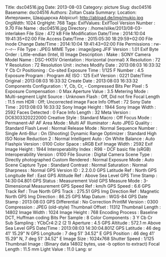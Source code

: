 Title: dsc04516.jpg
Date: 2013-08-03
Category: picture
Slug: dsc04516
Basename: dsc04516
Authors: Zoltan Csala
Summary:
Location: Интерлакен, Швајцарска
Ablpicurl: http://abload.de/img/mukio.jpg
OrgWdth: 1024
OrgHght: 768
Tags:
ExifValues: ExifTool Version Number : 9.70
            File Name : dsc04516.jpg
            Directory : /home/slike/2013/08-03-interlaken
            File Size : 472 kB
            File Modification Date/Time : 2014:10:04 19:41:35+02:00
            File Access Date/Time : 2015:05:30 18:29:59+02:00
            File Inode Change Date/Time : 2014:10:04 19:41:43+02:00
            File Permissions : rw-r--r--
            File Type : JPEG
            MIME Type : image/jpeg
            JFIF Version : 1.01
            Exif Byte Order : Little-endian (Intel, II)
            Image Description :
            Make : SONY
            Camera Model Name : DSC-HX5V
            Orientation : Horizontal (normal)
            X Resolution : 72
            Y Resolution : 72
            Resolution Unit : inches
            Modify Date : 2013:08:03 16:33:32
            Y Cb Cr Positioning : Co-sited
            Exposure Time : 1/125
            F Number : 4.5
            Exposure Program : Program AE
            ISO : 125
            Exif Version : 0221
            Date/Time Original : 2013:08:03 16:33:32
            Create Date : 2013:08:03 16:33:32
            Components Configuration : Y, Cb, Cr, -
            Compressed Bits Per Pixel : 5
            Exposure Compensation : 0
            Max Aperture Value : 3.5
            Metering Mode : Multi-segment
            Light Source : Unknown
            Flash : Off, Did not fire
            Focal Length : 11.5 mm
            HDR : Off; Uncorrected image
            Face Info Offset : 72
            Sony Date Time : 2013:08:03 16:33:32
            Sony Image Height : 1944
            Sony Image Width : 2592
            Faces Detected : 0
            Face Info Length : 32
            Meta Version : DC6303320222000
            Creative Style : Standard
            Macro : Off
            Focus Mode : Permanent-AF
            AF Area Mode : Multi
            AF Illuminator : Auto
            JPEG Quality : Standard
            Flash Level : Normal
            Release Mode : Normal
            Sequence Number : Single
            Anti-Blur : On (Shooting)
            Dynamic Range Optimizer : Standard
            High ISO Noise Reduction 2 : Normal
            Intelligent Auto : On
            White Balance : Auto
            Flashpix Version : 0100
            Color Space : sRGB
            Exif Image Width : 2592
            Exif Image Height : 1944
            Interoperability Index : R98 - DCF basic file (sRGB)
            Interoperability Version : 0100
            File Source : Digital Camera
            Scene Type : Directly photographed
            Custom Rendered : Normal
            Exposure Mode : Auto
            Scene Capture Type : Standard
            Contrast : Normal
            Saturation : Normal
            Sharpness : Normal
            GPS Version ID : 2.2.0.0
            GPS Latitude Ref : North
            GPS Longitude Ref : East
            GPS Altitude Ref : Above Sea Level
            GPS Time Stamp : 14:30:04.801
            GPS Status : Measurement Void
            GPS Measure Mode : 3-Dimensional Measurement
            GPS Speed Ref : km/h
            GPS Speed : 6.6
            GPS Track Ref : True North
            GPS Track : 275.51
            GPS Img Direction Ref : Magnetic North
            GPS Img Direction : 86.25
            GPS Map Datum : WGS-84
            GPS Date Stamp : 2013:08:03
            GPS Differential : No Correction
            PrintIM Version : 0300
            Compression : JPEG (old-style)
            Thumbnail Offset : 11312
            Thumbnail Length : 14802
            Image Width : 1024
            Image Height : 768
            Encoding Process : Baseline DCT, Huffman coding
            Bits Per Sample : 8
            Color Components : 3
            Y Cb Cr Sub Sampling : YCbCr4:2:2 (2 1)
            Aperture : 4.5
            GPS Altitude : 572.1 m Above Sea Level
            GPS Date/Time : 2013:08:03 14:30:04.801Z
            GPS Latitude : 46 deg 41' 15.29" N
            GPS Longitude : 7 deg 51' 34.52" E
            GPS Position : 46 deg 41' 15.29" N, 7 deg 51' 34.52" E
            Image Size : 1024x768
            Shutter Speed : 1/125
            Thumbnail Image : (Binary data 14802 bytes, use -b option to extract)
            Focal Length : 11.5 mm
            Light Value : 11.0
Lang: sr


